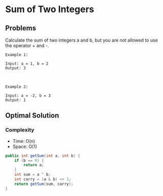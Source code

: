 # Sum of Two Integers

## Problems

Calculate the sum of two integers a and b, but you are not allowed to use the operator + and -.

    Example 1:

    Input: a = 1, b = 2
    Output: 3
<br>

    Example 2:

    Input: a = -2, b = 3
    Output: 1

## Optimal Solution

### Complexity

- Time: O(n)
- Space: O(1)

```Java
public int getSum(int a, int b) {
    if (b == 0) {
        return a;
    }
    int sum = a ^ b;
    int carry = (a & b) << 1;
    return getSum(sum, carry);
}
```
